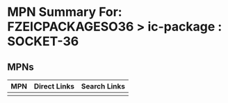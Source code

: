 



# MPN Summary For: FZEICPACKAGESO36 > ic-package : SOCKET-36

## MPNs
  

|MPN|Direct Links|Search Links|
| :--- | :--- | :--- |
||||
